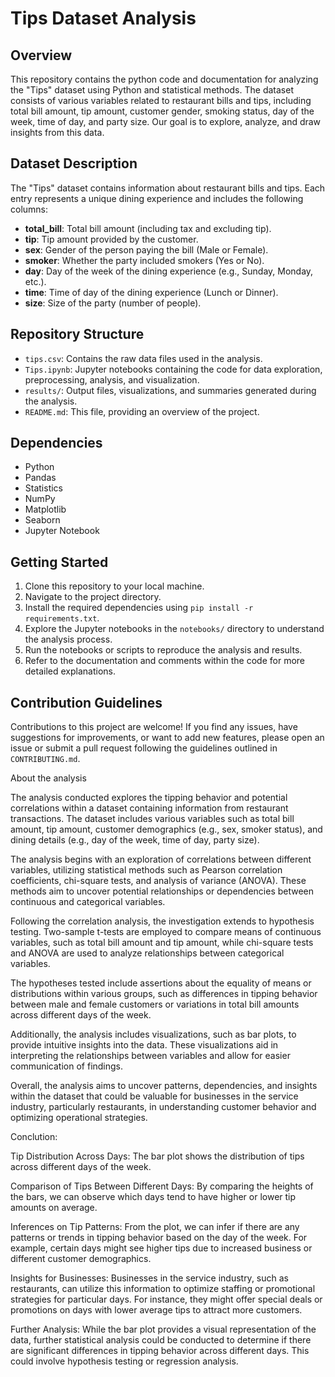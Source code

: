 # Tips Dataset Analysis

## Overview
This repository contains the python code and documentation for analyzing the "Tips" dataset using
 Python and statistical methods. The dataset consists of various variables related to restaurant bills and tips,
 including total bill amount, tip amount, customer gender, smoking status, day of the week, time of day, and party size. 
Our goal is to explore, analyze, and draw insights from this data.
## Dataset Description
The "Tips" dataset contains information about restaurant bills and tips. Each entry represents a unique 
dining experience and includes the following columns:

- **total_bill**: Total bill amount (including tax and excluding tip).
- **tip**: Tip amount provided by the customer.
- **sex**: Gender of the person paying the bill (Male or Female).
- **smoker**: Whether the party included smokers (Yes or No).
- **day**: Day of the week of the dining experience (e.g., Sunday, Monday, etc.).
- **time**: Time of day of the dining experience (Lunch or Dinner).
- **size**: Size of the party (number of people).


## Repository Structure
- `tips.csv`: Contains the raw data files used in the analysis.
- `Tips.ipynb`: Jupyter notebooks containing the code for data exploration, preprocessing, analysis, and visualization.
- `results/`: Output files, visualizations, and summaries generated during the analysis.
- `README.md`: This file, providing an overview of the project.

## Dependencies
- Python
- Pandas
- Statistics
- NumPy
- Matplotlib
- Seaborn
- Jupyter Notebook

## Getting Started
1. Clone this repository to your local machine.
2. Navigate to the project directory.
3. Install the required dependencies using `pip install -r requirements.txt`.
4. Explore the Jupyter notebooks in the `notebooks/` directory to understand the analysis process.
5. Run the notebooks or scripts to reproduce the analysis and results.
6. Refer to the documentation and comments within the code for more detailed explanations.

## Contribution Guidelines
Contributions to this project are welcome! If you find any issues, have suggestions for improvements, 
or want to add new features, please open an issue or submit a pull request following the guidelines outlined in `CONTRIBUTING.md`.

About the analysis


The analysis conducted explores the tipping behavior and potential correlations within a dataset containing
information from restaurant transactions. The dataset includes various variables such as total bill amount, 
tip amount, customer demographics (e.g., sex, smoker status), and dining details (e.g., day of the week, time of day, party size).

The analysis begins with an exploration of correlations between different variables, utilizing statistical methods
such as Pearson correlation coefficients, chi-square tests, and analysis of variance (ANOVA). These methods aim to
uncover potential relationships or dependencies between continuous and categorical variables.

Following the correlation analysis, the investigation extends to hypothesis testing. Two-sample t-tests are employed to 
compare means of continuous variables, such as total bill amount and tip amount, while chi-square tests and ANOVA are
used to analyze relationships between categorical variables.

The hypotheses tested include assertions about the equality of means or distributions within various groups, such as
differences in tipping behavior between male and female customers or variations in total bill amounts across different 
days of the week.

Additionally, the analysis includes visualizations, such as bar plots, to provide intuitive insights into the data. These
visualizations aid in interpreting the relationships between variables and allow for easier communication of findings.

Overall, the analysis aims to uncover patterns, dependencies, and insights within the dataset that could be valuable for
businesses in the service industry, particularly restaurants, in understanding customer behavior and optimizing operational 
strategies.

Conclution:

Tip Distribution Across Days: The bar plot shows the distribution of tips across different days of the week.

Comparison of Tips Between Different Days: By comparing the heights of the bars, we can observe which days tend 
to have higher or lower tip amounts on average.

Inferences on Tip Patterns: From the plot, we can infer if there are any patterns or trends in tipping behavior 
based on the day of the week. For example, certain days might see higher tips due to increased business or different 
customer demographics.

Insights for Businesses: Businesses in the service industry, such as restaurants, can utilize this information to optimize 
staffing or promotional strategies for particular days. For instance, they might offer special deals or promotions on days
with lower average tips to attract more customers.

Further Analysis: While the bar plot provides a visual representation of the data, further statistical analysis could be 
conducted to determine if there are significant differences in tipping behavior across different days. This could involve 
hypothesis testing or regression analysis.
